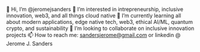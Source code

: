 👋 Hi, I’m @jeromejsanders
👀 I’m interested in intrepreneurship, inclusive innovation, web3, and all things cloud native
🌱 I’m currently learning all about modern applications, edge native tech, web3, ethical AI/ML, quantum crypto, and sustainability
💞️ I’m looking to collaborate on inclusive innovation projects
📫 How to reach me: sandersjerome@gmail.com or linkedin @ Jerome J. Sanders

<!---
jeromejsanders/jeromejsanders is a ✨ special ✨ repository because its `README.md` (this file) appears on your GitHub profile.
You can click the Preview link to take a look at your changes.
--->
